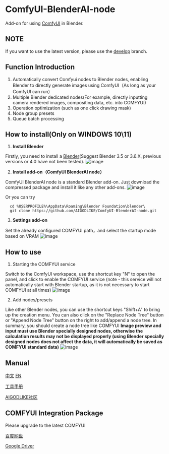 # ComfyUI-BlenderAI-node
Add-on for using [ComfyUI](https://github.com/comfyanonymous/ComfyUI) in Blender.
## NOTE 

If you want to use the latest version, please use the [develop](https://github.com/AIGODLIKE/ComfyUI-BlenderAI-node/tree/develop) branch.
## Function Introduction
1. Automatically convert Comfyui nodes to Blender nodes, enabling Blender to directly generate images using ComfyUI（As long as your ComfyUI can run）
2. Multiple Blender dedicated nodes(For example, directly inputting camera rendered images, compositing data, etc. into COMFYUI)
3. Operation optimization (such as one click drawing mask)
4. Node group presets
5. Queue batch processing
## How to install(Only on WINDOWS 10\11)

1. **Install Blender**

Firstly, you need to install a [Blender](https://www.blender.org/download/)(Suggest Blender 3.5 or 3.6.X, previous versions or 4.0 have not been tested).
![image](https://github.com/AIGODLIKE/ComfyUI-BlenderAI-node/assets/116185401/aacf1cfe-ae44-4930-9a93-c226a8408066)

2. **Install add-on（ComfyUI BlenderAI node）**

ComfyUI BlenderAI node is a standard Blender add-on. Just download the compressed package and install it like any other add-ons.
![image](https://github.com/AIGODLIKE/ComfyUI-BlenderAI-node/assets/116185401/2263fb70-5f85-43a1-a9c3-668620c976f6)

Or you can try

      cd %USERPROFILE%\AppData\Roaming\Blender Foundation\blender\
      git clone https://github.com/AIGODLIKE/ComfyUI-BlenderAI-node.git


3. **Settings add-on**

Set the already configured COMFYUI path，and select the startup mode based on VRAM
![image](https://github.com/AIGODLIKE/ComfyUI-BlenderAI-node/assets/116185401/a0058178-dcf0-4b23-8e79-3e4ae1267286)

## How to use

1. Starting the COMFYUI service

Switch to the ComfyUI workspace, use the shortcut key "N" to open the panel, and click to enable the COMFYUI service (note - this service will not automatically start with Blender startup, as it is not necessary to start COMFYUI at all times)
![image](https://github.com/AIGODLIKE/ComfyUI-BlenderAI-node/assets/116185401/eef864fb-ee69-4432-970e-8ebf6f4916e6)

2. Add nodes/presets

Like other Blender nodes, you can use the shortcut keys "Shift+A" to bring up the creation menu. You can also click on the "Replace Node Tree" button or "Append Node Tree" button on the right to add/append a node tree. In summary, you should create a node tree like COMFYUI
**Image preview and input must use Blender specially designed nodes, otherwise the calculation results may not be displayed properly (using Blender specially designed nodes does not affect the data, it will automatically be saved as COMFYUI standard data)**
![image](https://github.com/AIGODLIKE/ComfyUI-BlenderAI-node/assets/116185401/588c9e85-306e-4d34-8f73-af9a9230a236)

## Manual

[中文](README.md) [EN](README_EN.md)

[工具手册](https://shimo.im/docs/Ee32m0w80rfLp4A2)

[AIGODLIKE社区](www.aigodlike.com)

## COMFYUI Integration Package

Please upgrade to the latest COMFYUI

[百度网盘](https://pan.baidu.com/s/1bnVWO9AuurPl2mn9Uc57vg?pwd=2333)

[Google Driver](https://drive.google.com/drive/folders/1Akqh3qPt-Zzi_clqkoCwCl_Xjo78FfbM?usp=sharing)

